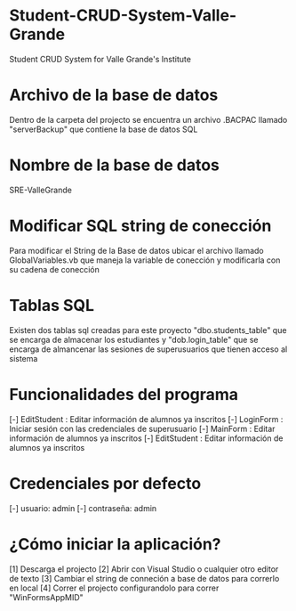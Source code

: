 # Student-CRUD-System-Valle-Grande
Student CRUD System for Valle Grande's Institute

# Archivo de la base de datos
Dentro de la carpeta del projecto se encuentra un archivo .BACPAC llamado "serverBackup" que contiene la base de datos SQL

# Nombre de la base de datos
SRE-ValleGrande

# Modificar SQL string de conección
Para modificar el String de la Base de datos ubicar el archivo llamado GlobalVariables.vb que maneja la variable de conección y modificarla con su cadena de conección

# Tablas SQL
Existen dos tablas sql creadas para este proyecto "dbo.students_table" que se encarga de almacenar los estudiantes y "dob.login_table" que se encarga de almancenar las sesiones de superusuarios que tienen acceso al sistema

# Funcionalidades del programa
[-] EditStudent : Editar información de alumnos ya inscritos
[-] LoginForm : Iniciar sesión con las credenciales de superusuario
[-] MainForm : Editar información de alumnos ya inscritos
[-] EditStudent : Editar información de alumnos ya inscritos

# Credenciales por defecto
[-] usuario: admin
[-] contraseña: admin

# ¿Cómo iniciar la aplicación?
[1] Descarga el projecto
[2] Abrir con Visual Studio o cualquier otro editor de texto
[3] Cambiar el string de conneción a base de datos para correrlo en local
[4] Correr el projecto configurandolo para correr "WinFormsAppMID"
